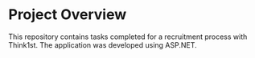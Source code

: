 # Project Overview

This repository contains tasks completed for a recruitment process with Think1st. The application was developed using ASP.NET.